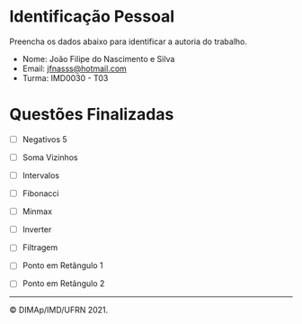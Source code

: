 ﻿# Identificação Pessoal

Preencha os dados abaixo para identificar a autoria do trabalho.

- Nome: João Filipe do Nascimento e Silva
- Email: jfnasss@hotmail.com
- Turma: IMD0030 - T03

# Questões Finalizadas

- [ ] Negativos 5
- [ ] Soma Vizinhos
- [ ] Intervalos
- [ ] Fibonacci
- [ ] Minmax
- [ ] Inverter
- [ ] Filtragem
- [ ] Ponto em Retângulo 1
- [ ] Ponto em Retângulo 2


--------
&copy; DIMAp/IMD/UFRN 2021.
